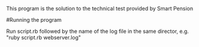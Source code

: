 This program is the solution to the technical test provided by Smart Pension

#Running the program

Run script.rb followed by the name of the log file in the same director, e.g. "ruby script.rb webserver.log"
